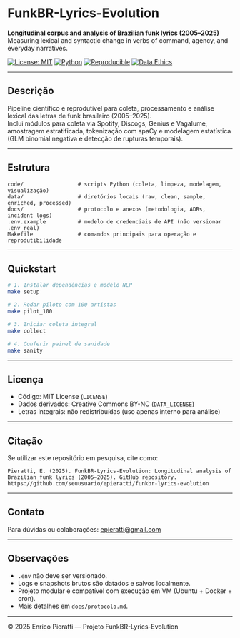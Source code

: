 # FunkBR-Lyrics-Evolution

**Longitudinal corpus and analysis of Brazilian funk lyrics (2005–2025)**  
Measuring lexical and syntactic change in verbs of command, agency, and everyday narratives.

[![License: MIT](https://img.shields.io/badge/License-MIT-blue.svg)](LICENSE)
[![Python](https://img.shields.io/badge/Python-3.11%2B-blue.svg)]()
[![Reproducible](https://img.shields.io/badge/Reproducibility-100%25-green.svg)]()
[![Data Ethics](https://img.shields.io/badge/Data%20Policy-Aggregated%20only-orange.svg)]()

---

## Descrição
Pipeline científico e reprodutível para coleta, processamento e análise lexical das letras de funk brasileiro (2005–2025).  
Inclui módulos para coleta via Spotify, Discogs, Genius e Vagalume, amostragem estratificada, tokenização com spaCy e modelagem estatística (GLM binomial negativa e detecção de rupturas temporais).

---

## Estrutura
```
code/                 # scripts Python (coleta, limpeza, modelagem, visualização)
data/                 # diretórios locais (raw, clean, sample, enriched, processed)
docs/                 # protocolo e anexos (metodologia, ADRs, incident logs)
.env.example          # modelo de credenciais de API (não versionar .env real)
Makefile              # comandos principais para operação e reprodutibilidade
```

---

## Quickstart
```bash
# 1. Instalar dependências e modelo NLP
make setup

# 2. Rodar piloto com 100 artistas
make pilot_100

# 3. Iniciar coleta integral
make collect

# 4. Conferir painel de sanidade
make sanity
```

---

## Licença
- Código: MIT License (`LICENSE`)  
- Dados derivados: Creative Commons BY-NC (`DATA_LICENSE`)  
- Letras integrais: não redistribuídas (uso apenas interno para análise)

---

## Citação
Se utilizar este repositório em pesquisa, cite como:

```
Pieratti, E. (2025). FunkBR-Lyrics-Evolution: Longitudinal analysis of Brazilian funk lyrics (2005–2025). GitHub repository. https://github.com/seuusuario/epieratti/funkbr-lyrics-evolution
```

---

## Contato
Para dúvidas ou colaborações: epieratti@gmail.com

---

## Observações
- `.env` não deve ser versionado.  
- Logs e snapshots brutos são datados e salvos localmente.  
- Projeto modular e compatível com execução em VM (Ubuntu + Docker + cron).  
- Mais detalhes em `docs/protocolo.md`.

---

© 2025 Enrico Pieratti — Projeto FunkBR-Lyrics-Evolution
